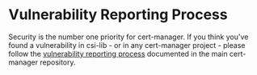 # Vulnerability Reporting Process

Security is the number one priority for cert-manager. If you think you've
found a vulnerability in csi-lib - or in any cert-manager project -
please follow the [vulnerability reporting process](https://github.com/jetstack/cert-manager/blob/master/SECURITY.md)
documented in the main cert-manager repository.
